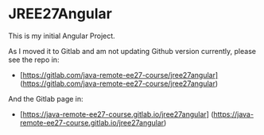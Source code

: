 # JREE27Angular

This is my initial Angular Project. 

As I moved it to Gitlab and am not updating Github version currently, please see the repo in: 
- [https://gitlab.com/java-remote-ee27-course/jree27angular] (https://gitlab.com/java-remote-ee27-course/jree27angular)

And the Gitlab page in: 
- [https://java-remote-ee27-course.gitlab.io/jree27angular] (https://java-remote-ee27-course.gitlab.io/jree27angular)


